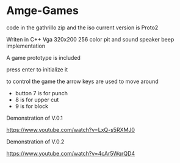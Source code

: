 # Amge-Games
code in the gathrillo zip and the iso current version is Proto2

Writen in C++ 
Vga 320x200 256 color
pit and sound speaker beep implementation

A game prototype is included

press enter to initialize it

to control the game the arrow keys are used to move around 
- button 7 is for punch 
- 8 is for upper cut 
- 9 is for block


Demonstration of V.0.1

https://www.youtube.com/watch?v=LxQ-s5RXMJ0


Demonstration of V.0.2

https://www.youtube.com/watch?v=4cAr5WqrQD4
